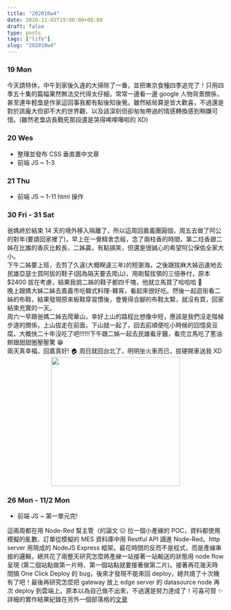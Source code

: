 ```yaml
---
title: "202010w4"
date: 2020-11-02T19:00:00+08:00
draft: false
type: posts
tags: ["life"]
slug: "202010w4"
---
```


### 19 Mon
今天請特休，中午到家後久違的大掃除了一番，並把東京食種四季追完了！只用四季五十集的篇幅果然無法交代得太仔細，常常一邊看一邊 google 人物背景關係，甚至連年輕梟是作家這回事我都有點後知後覺。雖然結局算是皆大歡喜，不過還是對於該龐大但卻不大的世界觀、以及該深刻但卻匆匆帶過的情感轉換感到稍嫌可惜。(雖然老梟店長戰死那段還是哭得唏哩嘩啦的 XD)


### 20 Wes
- 整理並發布 CSS 垂直置中文章
- 前端 JS ~ 1-3

### 21 Thu
- 前端 JS ~ 1-11 html 操作

### 30 Fri - 31 Sat
爸媽終於結束 14 天的境外移入隔離了，所以這周回嘉義團圓個，周五去做了阿公的對年(要請回家裡了)，早上在一覺精舍念經，念了兩柱香的時間，第二炷香跟二姊在比誰的香灰比較長，二姊贏，有點搞笑，但還是很誠心的希望阿公保佑全家大小。  
下午二姊要上班，去剪了久違(大概睽違三年)的短瀏海。之後跟拔麻大姊迅速地去民雄亞瑟士買阿拔的鞋子(因為隔天要去爬山)，用剛幫拔領的三倍券付，原本 $2400 拔在考慮，結果我說二姊的鞋子都四千塊，他就立馬買了哈哈哈 :rofl:   
晚上跟媽大姊二姊去嘉義市吃韓式料理-韓宵，看起來很好吃。然後一起逛街看二姊的布鞋，結果發現原來板鞋穿習慣後，會覺得合腳的布鞋太緊，就沒有買，回家結束充實的一天。   
周六一早跟爸媽二姊去爬華山，幸好上山的路程比想像中短，應該是我們沒走階梯步道的關係，上山拔走在前面，下山就一起了，回去前順便吃小時候的回憶臭豆腐，大概快二十年沒吃了吧!!!!!!下午跟二姊一起去民雄看牙醫，看完立馬吃了蔥油餅跟甜甜圈壓壓驚 :grin:  
兩天真幸福，回嘉真好! :house: 周日就回台北了，明明坐火車而已，拔硬開車送我 XD
<br/><img src="https://imgur.com/IVHRhKM.jpg" style="height:300px;display:block;margin:auto;">

### 26 Mon - 11/2 Mon

- 前端 JS ~ 第一單元完!

這兩周都在用 Node-Red 幫主管（的論文 :expressionless: 拉一個小產線的 POC，資料都使用模擬的亂數、訂單從模擬的 MES 資料庫中用 Restful API 讀進 Node-Red。http server 用現成的 NodeJS Express 框架。最花時間的反而不是程式，而是產線串接的邏輯，總共花了兩整天研究怎麼將產線一站接著一站輸送的狀態用 node flow 呈現 (第二個站點做第一片時、第一個站點就要接著做第二片)。接著再花幾天時間搞 One Click Deploy 的 bug，後來才發現不能來回 deploy，總共燒了十次機有了吧！最後再研究怎麼把 gateway 放上 edge server 的 datasource node 再次 deploy 到雲端上。原本以為自己做不出來，不過還是努力達成了！可喜可賀  :sparkles:
詳細的實作結果紀錄在另外一個部落格的[文章](https://ulahsieh.github.io/Node-RED-%E7%94%A2%E7%B7%9A%E6%A8%A1%E6%93%AC-POC.html)


